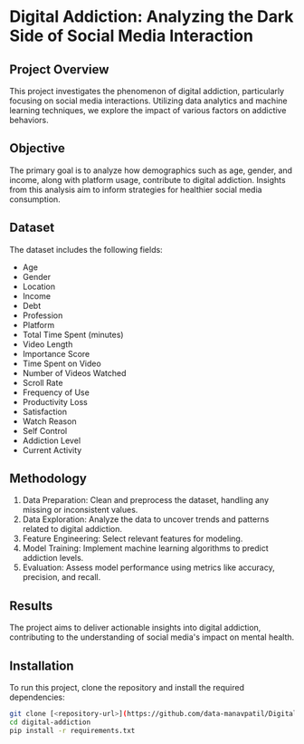 # Digital Addiction: Analyzing the Dark Side of Social Media Interaction

## Project Overview
This project investigates the phenomenon of digital addiction, particularly focusing on social media interactions. Utilizing data analytics and machine learning techniques, we explore the impact of various factors on addictive behaviors.

## Objective
The primary goal is to analyze how demographics such as age, gender, and income, along with platform usage, contribute to digital addiction. Insights from this analysis aim to inform strategies for healthier social media consumption.

## Dataset
The dataset includes the following fields:
- Age
- Gender
- Location
- Income
- Debt
- Profession
- Platform
- Total Time Spent (minutes)
- Video Length
- Importance Score
- Time Spent on Video
- Number of Videos Watched
- Scroll Rate
- Frequency of Use
- Productivity Loss
- Satisfaction
- Watch Reason
- Self Control
- Addiction Level
- Current Activity

## Methodology
1. Data Preparation: Clean and preprocess the dataset, handling any missing or inconsistent values.
2. Data Exploration: Analyze the data to uncover trends and patterns related to digital addiction.
3. Feature Engineering: Select relevant features for modeling.
4. Model Training: Implement machine learning algorithms to predict addiction levels.
5. Evaluation: Assess model performance using metrics like accuracy, precision, and recall.

## Results
The project aims to deliver actionable insights into digital addiction, contributing to the understanding of social media's impact on mental health.

## Installation
To run this project, clone the repository and install the required dependencies:
```bash
git clone [<repository-url>](https://github.com/data-manavpatil/Digital-Addiction.git)
cd digital-addiction
pip install -r requirements.txt

